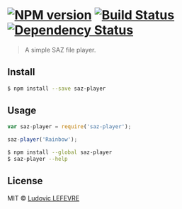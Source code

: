 #  [![NPM version][npm-image]][npm-url] [![Build Status][travis-image]][travis-url] [![Dependency Status][daviddm-url]][daviddm-image]

> A simple SAZ file player.


## Install

```sh
$ npm install --save saz-player
```


## Usage

```js
var saz-player = require('saz-player');

saz-player('Rainbow');
```

```sh
$ npm install --global saz-player
$ saz-player --help
```


## License

MIT © [Ludovic LEFEVRE](http://www.ludoviclefevre.fr)


[npm-url]: https://npmjs.org/package/saz-player
[npm-image]: https://badge.fury.io/js/saz-player.svg
[travis-url]: https://travis-ci.org/ludoviclefevre/node-saz-player
[travis-image]: https://travis-ci.org/ludoviclefevre/node-saz-player.svg?branch=master
[daviddm-url]: https://david-dm.org/ludoviclefevre/node-saz-player.svg?theme=shields.io
[daviddm-image]: https://david-dm.org/ludoviclefevre/node-saz-player
